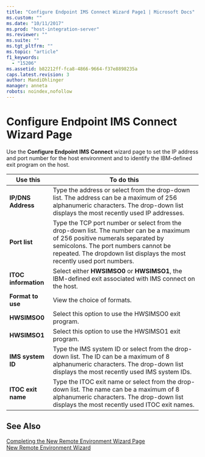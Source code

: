 ```yaml
---
title: "Configure Endpoint IMS Connect Wizard Page1 | Microsoft Docs"
ms.custom: ""
ms.date: "10/11/2017"
ms.prod: "host-integration-server"
ms.reviewer: ""
ms.suite: ""
ms.tgt_pltfrm: ""
ms.topic: "article"
f1_keywords: 
  - "15206"
ms.assetid: b82212ff-fca8-4866-9664-f37e8898235a
caps.latest.revision: 3
author: MandiOhlinger
manager: anneta
robots: noindex,nofollow
---
```

# Configure Endpoint IMS Connect Wizard Page
Use the **Configure Endpoint IMS Connect** wizard page to set the IP address and port number for the host environment and to identify the IBM-defined exit program on the host.  
  
|Use this|To do this|  
|--------------|----------------|  
|**IP/DNS Address**|Type the address or select from the drop-down list. The address can be a maximum of 256 alphanumeric characters. The drop-down list displays the most recently used IP addresses.|  
|**Port list**|Type the TCP port number or select from the drop-down list. The number can be a maximum of 256 positive numerals separated by semicolons. The port numbers cannot be repeated. The dropdown list displays the most recently used port numbers.|  
|**ITOC information**|Select either **HWSIMSO0** or **HWSIMSO1**, the IBM-defined exit associated with IMS connect on the host.|  
|**Format to use**|View the choice of formats.|  
|**HWSIMSO0**|Select this option to use the HWSIMSO0 exit program.|  
|**HWSIMSO1**|Select this option to use the HWSIMSO1 exit program.|  
|**IMS system ID**|Type the IMS system ID or select from the drop-down list. The ID can be a maximum of 8 alphanumeric characters. The drop-down list displays the most recently used IMS system IDs.|  
|**ITOC exit name**|Type the ITOC exit name or select from the drop-down list. The name can be a maximum of 8 alphanumeric characters. The drop-down list displays the most recently used ITOC exit names.|  
  
## See Also  
 [Completing the New Remote Environment Wizard Page](../core/completing-the-new-remote-environment-wizard-page.md)   
 [New Remote Environment Wizard](../core/new-remote-environment-wizard.md)